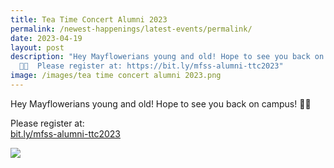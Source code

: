 ```yaml
---
title: Tea Time Concert Alumni 2023
permalink: /newest-happenings/latest-events/permalink/
date: 2023-04-19
layout: post
description: "Hey Mayflowerians young and old! Hope to see you back on campus
  👋🏻  Please register at: https://bit.ly/mfss-alumni-ttc2023"
image: /images/tea time concert alumni 2023.png
---
```

Hey Mayflowerians young and old! Hope to see you back on campus! 👋🏻

Please register at:  
[bit.ly/mfss-alumni-ttc2023](https://bit.ly/mfss-alumni-ttc2023)

![](/images/tea%20time%20concert%20alumni%202023.png)
